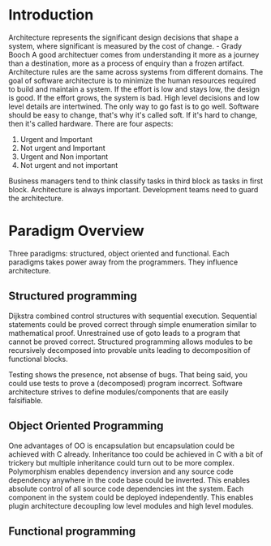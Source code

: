 # Introduction
Architecture represents the significant design decisions that shape a system, where 
significant is measured by the cost of change. - Grady Booch
A good architectuer comes from understanding it more as a journey than a destination, more as
a process of enquiry than a frozen artifact.
Architecture rules are the same across systems from different domains.
The goal of software architecture is to minimize the human resources required to build and
maintain a system. If the effort is low and stays low, the design is good. If the effort grows,
the system is bad. 
High level decisions and low level details are intertwined. 
The only way to go fast is to go well.
Software should be easy to change, that's why it's called soft. If it's hard to change, then it's called hardware.
There are four aspects:
1. Urgent and Important
2. Not urgent and Important
3. Urgent and Non important
4. Not urgent and not important

Business managers tend to think classify tasks in third block as tasks in first block. Architecture is always important.
Development teams need to guard the architecture. 

# Paradigm Overview
Three paradigms: structured, object oriented and functional.
Each paradigms takes power away from the programmers. They influence architecture. 

## Structured programming
Dijkstra combined control structures with sequential execution. Sequential statements could be proved correct through simple enumeration similar to mathematical proof. Unrestrained use of goto leads to a program that cannot be proved correct. 
Structured programming allows modules to be recursively decomposed into provable units leading to decomposition of functional blocks. 

Testing shows the presence, not absense of bugs. That being said, you could use tests to prove a (decomposed) program incorrect. Software architecture strives to define modules/components that are easily falsifiable.

## Object Oriented Programming
One advantages of OO is encapsulation but encapsulation could be achieved with C already. Inheritance too could be achieved in C with a bit of trickery but multiple inheritance 
could turn out to be more complex. Polymorphism enables dependency inversion and any source code dependency anywhere in the code base could be inverted. This enables absolute
control of all source code dependencies int the system. Each component in the system could be deployed independently. This enables plugin architecture decoupling low level modules
and high level modules. 

## Functional programming
